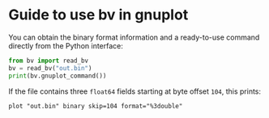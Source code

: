 # Guide to use bv in gnuplot

You can obtain the binary format information and a ready-to-use command directly from the Python interface:
```python
from bv import read_bv
bv = read_bv("out.bin")
print(bv.gnuplot_command())
```
If the file contains three `float64` fields starting at byte offset `104`, this prints:
```gnuplot
plot "out.bin" binary skip=104 format="%3double"
```
